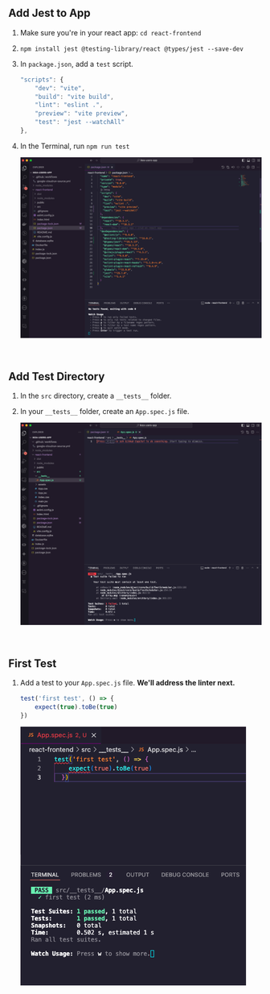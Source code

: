 ## Add Jest to App

1. Make sure you're in your react app: `cd react-frontend`
1. `npm install jest @testing-library/react @types/jest --save-dev`
1. In `package.json`, add a `test` script.

    ```js
    "scripts": {
        "dev": "vite",
        "build": "vite build",
        "lint": "eslint .",
        "preview": "vite preview",
        "test": "jest --watchAll"
    },
    ```

1. In the Terminal, run `npm run test`

    ![](./images/jest-setup.png)

<br>

## Add Test Directory

1. In the `src` directory, create a `__tests__` folder.
1. In your `__tests__` folder, create an `App.spec.js` file.

    ![](./images/jest-no-test.png)

<br>

## First Test

1. Add a test to your `App.spec.js` file. __We'll address the linter next.__

    ```js
    test('first test', () => {
        expect(true).toBe(true)
    })
    ```
    ![](./images/first-test.png)
